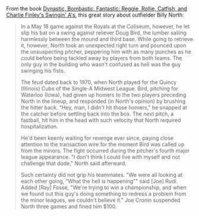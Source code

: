 From the book [Dynastic, Bombastic, Fantastic: Reggie, Rollie, Catfish, and Charlie Finley's Swingin' A's](https://bookshop.org/books/dynastic-bombastic-fantastic-reggie-rollie-catfish-and-charlie-finley-s-swingin-a-s/9781328570079), this great story about outfielder Billy North:

> In a May 18 game against the Royals at the Coliseum, however, he let slip his bat on a swing against reliever Doug Bird, the lumber sailing harmlessly between the mound and third base. While going to retrieve it, however, North took an unexpected right turn and pounced upon the unsuspecting pitcher, peppering him with as many punches as he could before being tackled away by players from both teams. The only guy in the building who wasn't confused as hell was the guy swinging his fists.
> 
> The feud dated back to 1970, when North played for the Quincy (Illinois) Cubs of the Single-A Midwest League. Bird, pitching for Waterloo (Iowa), had given up homers to the two players preceding North in the lineup, and responded (in North's opinion) by brushing the hitter back. "Hey, man, I didn't hit those homers," he snapped at the catcher before settling back into the box. The next pitch, a fastball, hit him in the head with such velocity that North required hospitalization.
> 
> He'd been keenly waiting for revenge ever since, paying close attention to the transaction wire for the moment Bird was called up from the minors. The fight occurred during the pitcher's fourth major league appearance. "I don't think I could live with myself and not challenge that dude," North said afterward.
> 
> Such certainty did not grip his teammates. "We were all looking at each other going, "What the hell is happening"" said [Joe] Rudi. Added [Ray] Fosse, "We're trying to win a championship, and when we found out this guy's doing something to redress a problem from the minor leagues, we couldn't believe it." Joe Cronin suspended North three games and fined him $100.